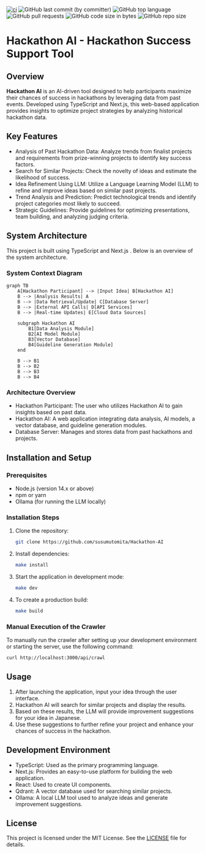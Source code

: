 [![ci](https://github.com/susumutomita/Hackathon-AI/actions/workflows/ci.yml/badge.svg?branch=main)](https://github.com/susumutomita/Hackathon-AI/actions/workflows/ci.yml)
![GitHub last commit (by committer)](https://img.shields.io/github/last-commit/susumutomita/Hackathon-AI)
![GitHub top language](https://img.shields.io/github/languages/top/susumutomita/Hackathon-AI)
![GitHub pull requests](https://img.shields.io/github/issues-pr/susumutomita/Hackathon-AI)
![GitHub code size in bytes](https://img.shields.io/github/languages/code-size/susumutomita/Hackathon-AI)
![GitHub repo size](https://img.shields.io/github/repo-size/susumutomita/Hackathon-AI)

# Hackathon AI - Hackathon Success Support Tool

## Overview

**Hackathon AI** is an AI-driven tool designed to help participants maximize their chances of success in hackathons by leveraging data from past events. Developed using TypeScript and Next.js, this web-based application provides insights to optimize project strategies by analyzing historical hackathon data.

## Key Features

- Analysis of Past Hackathon Data: Analyze trends from finalist projects and requirements from prize-winning projects to identify key success factors.
- Search for Similar Projects: Check the novelty of ideas and estimate the likelihood of success.
- Idea Refinement Using LLM: Utilize a Language Learning Model (LLM) to refine and improve ideas based on similar past projects.
- Trend Analysis and Prediction: Predict technological trends and identify project categories most likely to succeed.
- Strategic Guidelines: Provide guidelines for optimizing presentations, team building, and analyzing judging criteria.

## System Architecture

This project is built using TypeScript and Next.js . Below is an overview of the system architecture.

### System Context Diagram

```mermaid
graph TB
    A[Hackathon Participant] --> |Input Idea| B[Hackathon AI]
    B --> |Analysis Results| A
    B --> |Data Retrieval/Update| C[Database Server]
    B --> |External API Calls| D[API Services]
    B --> |Real-time Updates| E[Cloud Data Sources]

    subgraph Hackathon AI
        B1[Data Analysis Module]
        B2[AI Model Module]
        B3[Vector Database]
        B4[Guideline Generation Module]
    end

    B --> B1
    B --> B2
    B --> B3
    B --> B4
```

### Architecture Overview

- Hackathon Participant: The user who utilizes Hackathon AI to gain insights based on past data.
- Hackathon AI: A web application integrating data analysis, AI models, a vector database, and guideline generation modules.
- Database Server: Manages and stores data from past hackathons and projects.

## Installation and Setup

### Prerequisites

- Node.js (version 14.x or above)
- npm or yarn
- Ollama (for running the LLM locally)

### Installation Steps

1. Clone the repository:

    ```bash
    git clone https://github.com/susumutomita/Hackathon-AI
    ```

2. Install dependencies:

    ```bash
    make install
    ```

3. Start the application in development mode:

    ```bash
    make dev
    ```

4. To create a production build:

    ```bash
    make build
    ```

### Manual Execution of the Crawler

To manually run the crawler after setting up your development environment or starting the server, use the following command:

```bash
curl http://localhost:3000/api/crawl
```

## Usage

1. After launching the application, input your idea through the user interface.
2. Hackathon AI will search for similar projects and display the results.
3. Based on these results, the LLM will provide improvement suggestions for your idea in Japanese.
4. Use these suggestions to further refine your project and enhance your chances of success in the hackathon.

## Development Environment

- TypeScript: Used as the primary programming language.
- Next.js: Provides an easy-to-use platform for building the web application.
- React: Used to create UI components.
- Qdrant: A vector database used for searching similar projects.
- Ollama: A local LLM tool used to analyze ideas and generate improvement suggestions.

## License

This project is licensed under the MIT License. See the [LICENSE](LICENSE) file for details.
